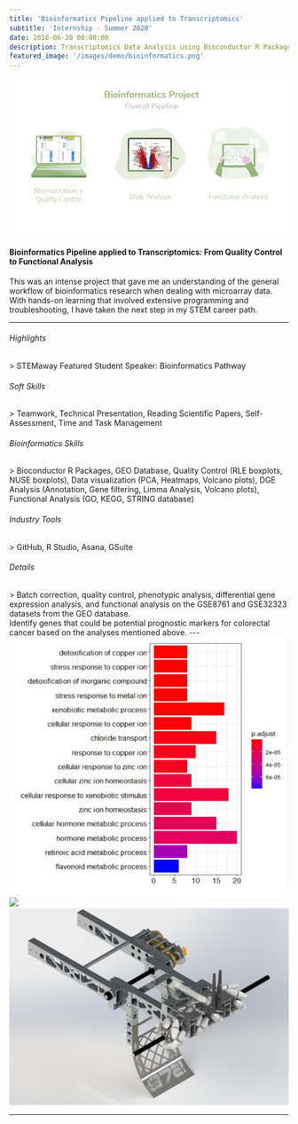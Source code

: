 ```yaml
---
title: 'Bioinformatics Pipeline applied to Transcriptomics'
subtitle: 'Internship - Summer 2020'
date: 2018-06-30 00:00:00
description: Transcriptomics Data Analysis using Bioconductor R Packages - From Quality Control to Functional Analysis
featured_image: '/images/demo/bioinformatics.png'
---
```


![](/images/demo/bioinformatics-p.png)

<h4>Bioinformatics Pipeline applied to Transcriptomics: From Quality Control to Functional Analysis</h4>

This was an intense project that gave me an understanding of the general workflow of bioinformatics research when dealing with microarray data. With hands-on learning that involved extensive programming and troubleshooting, I have taken the next step in my STEM career path.

<hr>
  
<h6> Highlights </h6>
> STEMaway Featured Student Speaker: Bioinformatics Pathway

<h6> Soft Skills </h6>
> Teamwork, Technical Presentation, Reading Scientific Papers, Self-Assessment, Time and Task Management

<h6> Bioinformatics Skills </h6>
> Bioconductor R Packages, GEO Database, Quality Control (RLE boxplots, NUSE boxplots), Data visualization (PCA, Heatmaps, Volcano plots),
DGE Analysis (Annotation, Gene filtering, Limma Analysis, Volcano plots), Functional Analysis (GO, KEGG, STRING database)

<h6> Industry Tools </h6>
> GitHub, R Studio, Asana, GSuite

<h6> Details </h6>
> Batch correction, quality control, phenotypic analysis, differential gene expression analysis, and functional analysis on the GSE8761 and GSE32323 datasets from the GEO database. <br> Identify genes that could be potential prognostic markers for colorectal cancer based on the analyses mentioned above.
---


<div class="gallery" data-columns="2">
	<img src="/images/demo/bio.PNG">
	<img src="/images/demo/sa-certificate.jpg">
	<img src="/images/demo/r2.jpg">
</div>


---


